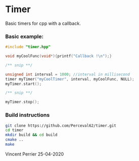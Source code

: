 # Timer

Basic timers for cpp with a callback. 


### Basic example:
```c++
#include "timer.hpp"

void myCoolFunc(void*){printf("Callback !\n");}

/** snip **/

unsigned int interval = 1000; //interval in millisecond
timer myTimer("myCoolTimer", interval, myCoolFunc, NULL);
myTimer.start();

/** snip **/

myTimer.stop();
```

### Build instructions
```bash
git clone https://github.com/Perceval62/timer.git
cd timer
mkdir build && cd build
cmake ..
make
```

Vincent Perrier
25-04-2020